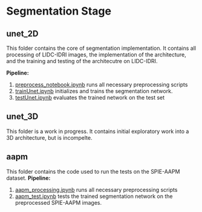 # Segmentation Stage

## unet_2D

This folder contains the core of segmentation implementation. It contains all processing of LIDC-IDRI images, the implementation of the architecture, and the training and testing of the architecutre on LIDC-IDRI.

**Pipeline:**

1. [preprocess_notebook.ipynb](https://github.com/maggiebasta/lung-cancer-thesis/blob/master/segmentation/unet_2d/preprocess_notebook.ipynb) runs all necessary preprocessing scripts
2. [trainUnet.ipynb](https://github.com/maggiebasta/lung-cancer-thesis/blob/master/segmentation/unet_2d/trainUnet.ipynb) initializes and trains the segmentation network.
3. [testUnet.ipynb](https://github.com/maggiebasta/lung-cancer-thesis/blob/master/segmentation/unet_2d/testUnet.ipynb) evaluates the trained network on the test set

## unet_3D

This folder is a work in progress. It contains initial exploratory work into a 3D architecture, but is incompelte. 

## aapm

This folder contains the code used to run the tests on the SPIE-AAPM dataset. 
**Pipeline:**

1. [aapm_processing.ipynb](https://github.com/maggiebasta/lung-cancer-thesis/blob/master/segmentation/aapm/aapm_processing.ipynb) runs all necessary preprocessing scripts
2. [aapm_test.ipynb](https://github.com/maggiebasta/lung-cancer-thesis/blob/master/segmentation/aapm/aapm_test.ipynb) tests the trained segmentation network on the preprocessed SPIE-AAPM images.

